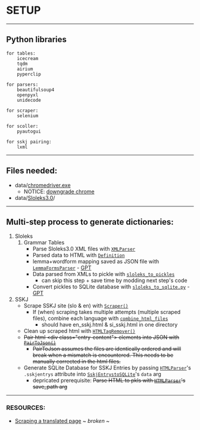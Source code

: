 # SETUP

---

## Python libraries
    for tables:
        icecream
        tqdm
        airium
        pyperclip

    for parsers:
        beautifulsoup4
        openpyxl
        unidecode

    for scraper:
        selenium

    for scoller:
        pyautogui

    for sskj pairing:
        lxml


---
## Files needed:
   - data/[chromedriver.exe](https://chromedriver.chromium.org/downloads)
     - NOTICE: [downgrade chrome](https://www.browserstack.com/guide/downgrade-to-older-versions-of-chrome)
   - data/[Sloleks3.0](https://www.clarin.si/repository/xmlui/handle/11356/1745)/

---
## Multi-step process to generate dictionaries:
   1. Sloleks
      1. Grammar Tables
            - Parse Sloleks3.0 XML files with [`XMLParser`](slo_dict_gen_pkg/sloleks_parser.py)
            - Parsed data to HTML with [`Definition`](slo_dict_gen_pkg/formatting.py)
            - lemma+wordform mapping saved as JSON file with [`LemmaFormsParser`](slo_dict_gen_pkg/sloleks_parser.py) - [GPT](https://chat.openai.com/share/aef8d7da-ae6b-431b-94ae-4c6bfca90130)
            - Data parsed from XMLs to pickle with [`sloleks_to_pickles`](slo_dict_gen_pkg/sloleks_parser.py)
              - can skip this step + save time by modding next step's code
            - Convert pickles to SQLite database with [`sloleks_to_sqlite.py`](slo_dict_gen_pkg/sloleks_to_sqlite.py) - [GPT](https://chatgpt.com/share/d25f1a4e-545d-42d2-87d1-cdcdf5e0eb69)
   2. SSKJ
	  - Scrape SSKJ site (slo & en) with [`Scraper()`](temp_tools/sskj_html_utils.py)
        - If (when) scraping takes multiple attempts (multiple scraped files), combine each language with [`combine_html_files`](temp_tools/combine_files.py)
          - should have en_sskj.html & si_sskj.html in one directory
      - Clean up scraped html with [`HTMLTagRemover()`](temp_tools/sskj_html_utils.py)
      - ~~Pair html \<div class="entry-content"\> elements into JSON with [`PairToJson()`](temp_tools/sskj_html_utils)~~
        - ~~PairToJson assumes the files are identically ordered and will break when a mismatch is encountered. This needs to be manually corrected in the html files.~~
      - Generate SQLite Database for SSKJ Entries by passing [`HTMLParser`](slo_dict_gen_pkg/sskj_parser.py)'s `.sskjentrys` attribute into [`SskjEntrystoSQLite`](slo_dict_gen_pkg/sskj_parser.py)'s `data` arg
        - depricated prerequisite: ~~Parse HTML to pkls with [`HTMLParser`](slo_dict_gen_pkg/sskj_parser.py)'s save_path arg~~
         

---
### RESOURCES:
   - [Scraping a translated page](https://www.listendata.com/2020/10/translating-web-page-while-scraping.html) ~ *broken* ~
